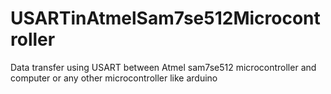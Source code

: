 # USARTinAtmelSam7se512Microcontroller
Data transfer using USART between Atmel sam7se512 microcontroller and computer or any other microcontroller like arduino
